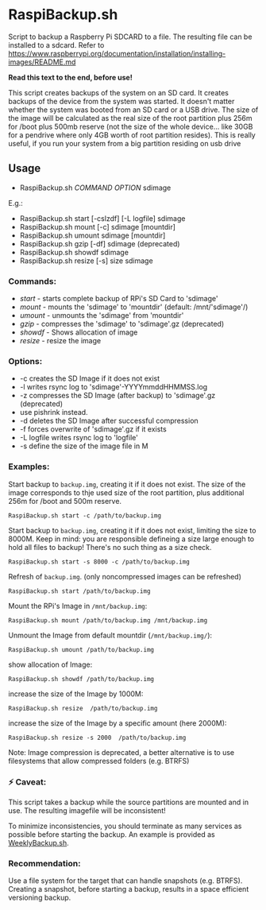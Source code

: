 # RaspiBackup.sh
Script to backup a Raspberry Pi SDCARD to a file. 
The resulting file can be installed to a sdcard. 
Refer to https://www.raspberrypi.org/documentation/installation/installing-images/README.md  

**Read this text to the end, before use!**

This script creates backups of the system on an SD card. It creates backups of the device from the system was started. It doesn't matter whether the system was booted from an SD card or a USB drive.
The size of the image will be calculated as the real size of the root partition plus 256m for /boot plus 500mb reserve (not the size of the whole device... like 30GB for a pendrive where only 4GB worth of root partition resides). This is really useful, if you run your system from a big partition residing on usb drive 

## Usage

* RaspiBackup.sh _COMMAND_ _OPTION_ sdimage

E.g.:
* RaspiBackup.sh start [-cslzdf] [-L logfile] sdimage
* RaspiBackup.sh mount [-c] sdimage [mountdir]
* RaspiBackup.sh umount sdimage [mountdir]
* RaspiBackup.sh gzip [-df] sdimage (deprecated)
* RaspiBackup.sh showdf sdimage
* RaspiBackup.sh resize [-s] size sdimage
### Commands:

* *start* - starts complete backup of RPi's SD Card to 'sdimage'
* *mount* - mounts the 'sdimage' to 'mountdir' (default: /mnt/'sdimage'/)
* *umount* - unmounts the 'sdimage' from 'mountdir'
* *gzip* - compresses the 'sdimage' to 'sdimage'.gz (deprecated)
* *showdf* - Shows allocation of image
* *resize* - resize the image
### Options:

* -c creates the SD Image if it does not exist
* -l writes rsync log to 'sdimage'-YYYYmmddHHMMSS.log
* -z compresses the SD Image (after backup) to 'sdimage'.gz (deprecated)
*    use pishrink instead.
* -d deletes the SD Image after successful compression
* -f forces overwrite of 'sdimage'.gz if it exists
* -L logfile writes rsync log to 'logfile'
* -s define the size of the image file in M

### Examples:

Start backup to `backup.img`, creating it if it does not exist. The size of the image corresponds to thje used size of the root partition, plus additional 256m for /boot and 500m reserve.
```
RaspiBackup.sh start -c /path/to/backup.img
```

Start backup to `backup.img`, creating it if it does not exist, limiting 
 the size to 8000M.
 Keep in mind: you are responsible defineing a size large enough to hold all files to backup! There's no such thing as a size check.  
```
RaspiBackup.sh start -s 8000 -c /path/to/backup.img
```

Refresh of `backup.img`. (only noncompressed images can be refreshed) 
```
RaspiBackup.sh start /path/to/backup.img
```


Mount the RPi's Image in `/mnt/backup.img`:
```
RaspiBackup.sh mount /path/to/backup.img /mnt/backup.img
```

Unmount the Image from default mountdir (`/mnt/backup.img/`):
```
RaspiBackup.sh umount /path/to/backup.img
```

show allocation of Image:
```
RaspiBackup.sh showdf /path/to/backup.img
```

increase the size of the Image by 1000M:
```
RaspiBackup.sh resize  /path/to/backup.img
```

increase the size of the Image by  a specific amount (here 2000M):
```
RaspiBackup.sh resize -s 2000  /path/to/backup.img
```

Note: Image compression is deprecated, a better alternative is to use filesystems that allow compressed folders (e.g. BTRFS)

### :zap: Caveat:

This script takes a backup while the source partitions are mounted and in use. The resulting imagefile will be inconsistent!

To minimize inconsistencies, you should terminate as many services as possible before starting the backup. An example is provided as [WeeklyBackup.sh](https://github.com/dolorosus/RaspiBackup/blob/master/WeeklyBackup.sh).

### Recommendation:

Use a file system for the target that can handle snapshots (e.g. BTRFS). 
Creating a snapshot, before starting a backup,  results in a space efficient versioning backup.




